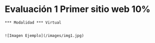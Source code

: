 # Evaluación 1  Primer sitio web 10% 


~~~
*** Modalidad *** Virtual


![Imagen Ejemplo](/images/img1.jpg)

